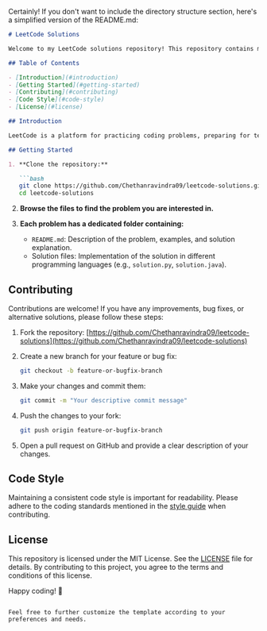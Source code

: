 Certainly! If you don't want to include the directory structure section, here's a simplified version of the README.md:

```markdown
# LeetCode Solutions

Welcome to my LeetCode solutions repository! This repository contains my solutions to various LeetCode problems implemented in different programming languages.

## Table of Contents

- [Introduction](#introduction)
- [Getting Started](#getting-started)
- [Contributing](#contributing)
- [Code Style](#code-style)
- [License](#license)

## Introduction

LeetCode is a platform for practicing coding problems, preparing for technical interviews, and improving algorithmic skills. This repository aims to provide clear and well-documented solutions to LeetCode problems, helping others learn and enhance their problem-solving skills.

## Getting Started

1. **Clone the repository:**

   ```bash
   git clone https://github.com/Chethanravindra09/leetcode-solutions.git
   cd leetcode-solutions
   ```

2. **Browse the files to find the problem you are interested in.**

3. **Each problem has a dedicated folder containing:**
   - `README.md`: Description of the problem, examples, and solution explanation.
   - Solution files: Implementation of the solution in different programming languages (e.g., `solution.py`, `solution.java`).

## Contributing

Contributions are welcome! If you have any improvements, bug fixes, or alternative solutions, please follow these steps:

1. Fork the repository: [https://github.com/Chethanravindra09/leetcode-solutions](https://github.com/Chethanravindra09/leetcode-solutions)

2. Create a new branch for your feature or bug fix:
   ```bash
   git checkout -b feature-or-bugfix-branch
   ```

3. Make your changes and commit them:
   ```bash
   git commit -m "Your descriptive commit message"
   ```

4. Push the changes to your fork:
   ```bash
   git push origin feature-or-bugfix-branch
   ```

5. Open a pull request on GitHub and provide a clear description of your changes.

## Code Style

Maintaining a consistent code style is important for readability. Please adhere to the coding standards mentioned in the [style guide](STYLE_GUIDE.md) when contributing.

## License

This repository is licensed under the MIT License. See the [LICENSE](LICENSE) file for details. By contributing to this project, you agree to the terms and conditions of this license.

Happy coding! 🚀
```

Feel free to further customize the template according to your preferences and needs.
